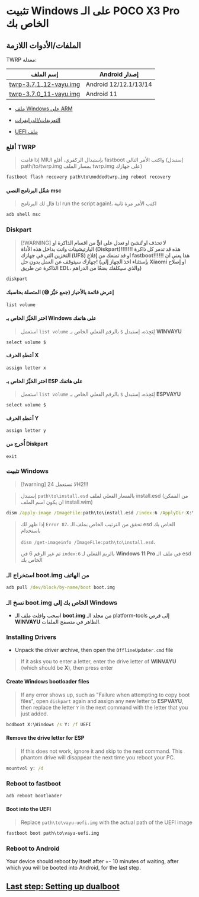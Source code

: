 # تثبيت Windows على الـ POCO X3 Pro الخاص بك

## الملفات/الأدوات اللازمة

TWRP معدلة:

| إسم الملف                                       | Android إصدار |
|-------------------------------------------------|-----------------|
| [twrp-3.7.1_12-vayu.img](https://github.com/woa-vayu/POCOX3Pro-Guides/raw/main/Files/twrp-3.7.1_12-vayu.img) | Android 12/12.1/13/14 |
| [twrp-3.7.0_11-vayu.img](https://github.com/woa-vayu/POCOX3Pro-Guides/raw/main/Files/twrp-3.7.0_11-vayu.img) | Android 11 |

- [ملف Windows على ARM](https://arkt-7.github.io/woawin/)

- [التعريفات/الدرايفرات](https://github.com/woa-vayu/POCOX3Pro-Releases/releases/latest)

- [UEFI ملف](https://github.com/woa-vayu/POCOX3Pro-Releases/releases/latest)

### أقلع TWRP
>
> إذا قامت MIUI بإستبدال الركفري، أقلع fastboot واكتب الأمر التالي (إستبدل path/to/twrp.img بمسار الملف twrp.img على جهازك)

```cmd
fastboot flash recovery path\to\moddedtwrp.img reboot recovery
```

#### شغّل البرنامج النصي msc
>
> اذا قال لك البرنامج run the script again!، اكتب الأمر مرة ثانية

```cmd
adb shell msc
```

### Diskpart
>
> [!WARNING]
> **لا تحذف او تُنشئ او تعدل على ايٍّ من اقسام الذاكرة او البارتيشينات وانت بداخل هذه الأداة (Diskpart)!!!!!!! هذه قد تدمر كل ذاكرة التخزين التي في جهازك (UFS) او قد تمنعك من إقلاع fastboot!!!!!! هذا يعني ان جهازك سيتوقف عن العمل بدون حل! (بإستثناء اخذ الجهاز إلى Xiaomi او إصلاح الذاكرة عن طريق EDL، والذي سيكلفك بضعًا من الدراهم)**

```cmd
diskpart
```

#### إعرض قائمة بالأحياز (جمع حَيِّز 😅) المتصلة بحاسبك

```cmd
list volume
```

#### اختر الحَيِّزَ الخاص بـ Windows على هاتفك
>
> استعمل `list volume` لِتَجِدَه، إستبدل `$` بالرقم الفعلي الخاص بـ **WINVAYU**

```diskpart
select volume $
```

#### أعطهِ الحرف X

```diskpart
assign letter x
```

#### اختر الحَيِّزَ الخاص بـ ESP على هاتفك
>
> استعمل `list volume` لِتَجِدَه، إستبدل `$` بالرقم الفعلي الخاص بـ **ESPVAYU**

```diskpart
select volume $
```

#### أعطهِ الحرف Y

```diskpart
assign letter y
```

#### أُخرج من Diskpart

```diskpart
exit
```

### تثبيت Windows
>
> [!warning]
> لا تستعمل 24H2!!!

> إستبدل `path\to\install.esd` بالمسار الفعلي لملف install.esd (من الممكن ان يكون اسم الملف install.wim)


```cmd
dism /apply-image /ImageFile:path\to\install.esd /index:6 /ApplyDir:X:\
```

> إذا ظهر لك `Error 87`، تحقق من الترتيب الخاص بملف الـ esd الخاص بك باستخدام
>
>   `dism /get-imageinfo /ImageFile:path\to\install.esd`،
> 
>  ثم غير الرقم 6 في `index:6` بالربم الفعلي لـ **Windows 11 Pro** في ملف الـ esd الخاص بك


### استخراج الـ boot.img من الهاتف

```cmd
adb pull /dev/block/by-name/boot boot.img
```

### نسخ الـ boot.img الخاص بك إلى Windows

- اسحب وافلت ملف الـ **boot.img** من مجلد الـ platform-tools إلى قرص **WINVAYU** الظاهر في متصفح الملفات.

### Installing Drivers

- Unpack the driver archive, then open the `OfflineUpdater.cmd` file

> If it asks you to enter a letter, enter the drive letter of **WINVAYU** (which should be **X**), then press enter

#### Create Windows bootloader files
>
> If any error shows up, such as "Failure when attempting to copy boot files", open `diskpart` again and assign any new letter to **ESPVAYU**, then replace the letter `Y` in the next command with the letter that you just added.

```cmd
bcdboot X:\Windows /s Y: /f UEFI
```

#### Remove the drive letter for ESP
>
> If this does not work, ignore it and skip to the next command. This phantom drive will disappear the next time you reboot your PC.

```cmd
mountvol y: /d
```

### Reboot to fastboot

```cmd
adb reboot bootloader
```

#### Boot into the UEFI
>
> Replace `path\to\vayu-uefi.img` with the actual path of the UEFI image

```cmd
fastboot boot path\to\vayu-uefi.img
```

### Reboot to Android
Your device should reboot by itself after +- 10 minutes of waiting, after which you will be booted into Android, for the last step.

## [Last step: Setting up dualboot](4-dualboot.md)
